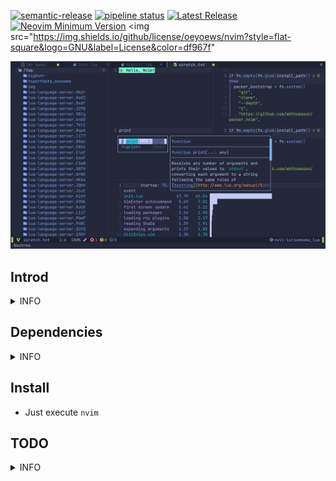 [![semantic-release](https://img.shields.io/badge/%20%20%F0%9F%93%A6%F0%9F%9A%80-semantic--release-e10079.svg)](https://github.com/semantic-release/semantic-release)
[![pipeline status](https://gitlab.com/oeyoews/nvim/badges/nvim/pipeline.svg)](https://gitlab.com/oeyoews/nvim/-/commits/nvim)
[![Latest Release](https://gitlab.com/oeyoews/nvim/-/badges/release.svg)](https://gitlab.com/oeyoews/nvim/-/releases)
[![Neovim Minimum Version](https://img.shields.io/badge/Neovim-0.7.0-blueviolet.svg?style=flat-square&logo=Neovim&color=90E59A&logoColor=white)](https://github.com/neovim/neovim)
<img src="https://img.shields.io/github/license/oeyoews/nvim?style=flat-square&logo=GNU&label=License&color=df967f"

<img src="img/2022-06-17-01-20-01.png" width=512/>

## Introd

<details>
<summary>INFO</summary>

```
    ┏━━━━━━━━━━━━━━━━━━━━━━━━━━━━━━━━━━━━━━━━━━━━━━━━━━━┓
    ┃   ┏━━━━━━━━┓                         ┏━━━━━━━━┓   ┃
    ┃   ┃ NEOVIM ┃────────────────────────►┃ 0.7.0+ ┃   ┃
    ┃   ┗━━━━━━━━┛                         ┗━━━━┯━━━┛   ┃
    ┃                                           │       ┃
    ┃                                           │       ┃
    ┃   ┏━━━━━━━━━━━━━━━━━━┓                    │       ┃
    ┃   ┃ ├── CHANGELOG.md ┃                    │       ┃
    ┃   ┃ ├── _config.yml  ┃                    │       ┃
    ┃   ┃ ├── img          ┃                    │       ┃
    ┃   ┃ ├── init.lua     ┃                    │       ┃
    ┃   ┃ ├── install.sh   ┃                    │       ┃
    ┃   ┃ ├── lua          ┃                    │       ┃
    ┃   ┃ ├── Makefile     ┃◄───────────────────┘       ┃
    ┃   ┃ ├── package.json ┃                            ┃
    ┃   ┃ ├── plugin       ┃                            ┃
    ┃   ┃ ├── README.md    ┃                            ┃
    ┃   ┃ ├── Ultisnips    ┃                            ┃
    ┃   ┃ └── yarn.lock    ┃                            ┃
    ┃   ┗━━━━━━━━━━━━━━━━━━┛                            ┃
    ┗━━━━━━━━━━━━━━━━━━━━━━━━━━━━━━━━━━━━━━━━━━━━━━━━━━━┛
```

</details>

## Dependencies

<details>
<summary>INFO</summary>

* python-pynvim
* python
* kitty
* noto-font-emoji
* nodejs
* fzf
* ranger
* shellcheck

</details>

## Install

* Just execute `nvim`

## TODO

<details>
<summary>INFO</summary>

* [ ] cursor shake for null-ls
* [x] vim-plug or packer.nvim index probleb
* [x] config setting conflict
* [ ] integrate husky and (prettier)
* [x] highlight paraness
* [ ] learn lightspeed
* [x] learn use visual-line multi curline
* [?] json add double how effect config
* [ ] add format stylua by ci/cd
* [x] insert mode to hide cursorline
* [x] automatically install filetype server when first open
* [ ] bug: treesitter multi download
* [x] config opt(load)
* [x] learn packer, test packer automatically
* [x] format lua(include vim), this treesitter
* [x] learn lua: doom-nvim, nvchad to deeply look
* [x] add highlight symbols under cursor functions(terminal gnome support)
* [x] use packer.nvim to replace vim-plug
* [x] tidy vanilla.txt, maybe can write vanilla.markdown, last to txt
* [x] config tab space show in different filetype
* [x] move plugins/*.lua to lua folder, and to pure lua config
* [ ] add window number switch number(mousenum)
* [x] solve gitsign utf8
* [x] how to add templates in nvim
* [x] config norg table
* [x] config format
* [x] some sitution will cause error line repeat(maybe emoji or refresh time error)
  * [x] snowflake:  this emoji will cause this bug in kitty(only)

* [x] config new theme for material, like tilde,
* add shortkeys in vim to open browser html
* [?] fix the zh bug(maybe also is terminal)
* [x] add random banner and random color startup
  * <https://github.com/goolord/alpha-nvim/discussions/16#discussioncomment-2386902>
* first install automatically install
* [x] config dashboard
* [x] this emjoi shadow bug, maybe is kitty terminal(switch to wezterm compare)
* [x] some error tip from feline(active)
* [x] https://github.com/AstroNvim/AstroNvim, learn it option setting and lsp multi separate setting: fix lua global vim setting

</details>
